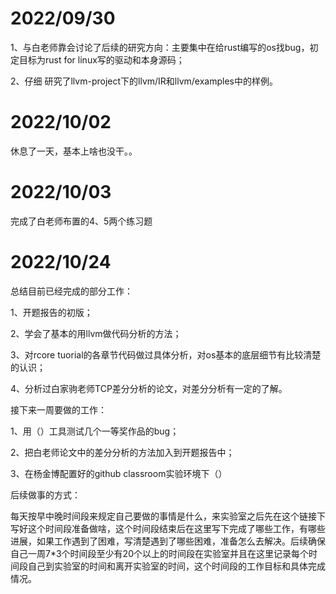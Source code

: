 # 2022/09/30

1、与白老师靠会讨论了后续的研究方向：主要集中在给rust编写的os找bug，初定目标为rust for linux写的驱动和本身源码；

2、仔细 研究了llvm-project下的llvm/IR和llvm/examples中的样例。



# 2022/10/02

休息了一天，基本上啥也没干。。



# 2022/10/03

完成了白老师布置的4、5两个练习题



# 2022/10/24

总结目前已经完成的部分工作：

1、开题报告的初版；

2、学会了基本的用llvm做代码分析的方法；

3、对rcore tuorial的各章节代码做过具体分析，对os基本的底层细节有比较清楚的认识；

4、分析过白家驹老师TCP差分分析的论文，对差分分析有一定的了解。



接下来一周要做的工作：

1、用（）工具测试几个一等奖作品的bug；

2、把白老师论文中的差分分析的方法加入到开题报告中；

3、在杨金博配置好的github classroom实验环境下（）



后续做事的方式：

每天按早中晚时间段来规定自己要做的事情是什么，来实验室之后先在这个链接下写好这个时间段准备做啥，这个时间段结束后在这里写下完成了哪些工作，有哪些进展，如果工作遇到了困难，写清楚遇到了哪些困难，准备怎么去解决。后续确保自己一周7*3个时间段至少有20个以上的时间段在实验室并且在这里记录每个时间段自己到实验室的时间和离开实验室的时间，这个时间段的工作目标和具体完成情况。
